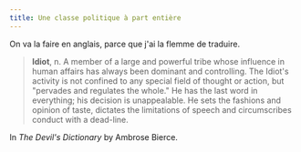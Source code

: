 ```yaml
---
title: Une classe politique à part entière
---
```


On va la faire en anglais, parce que j'ai la flemme de traduire.

> **Idiot**, n. A member of a large and powerful tribe whose influence in
human affairs has always been dominant and controlling. The Idiot's activity
is not confined to any special field of thought or action, but "pervades and
regulates the whole." He has the last word in everything; his decision is
unappealable. He sets the fashions and opinion of taste, dictates the
limitations of speech and circumscribes conduct with a dead-line.

In _The Devil's Dictionary_ by Ambrose Bierce.

